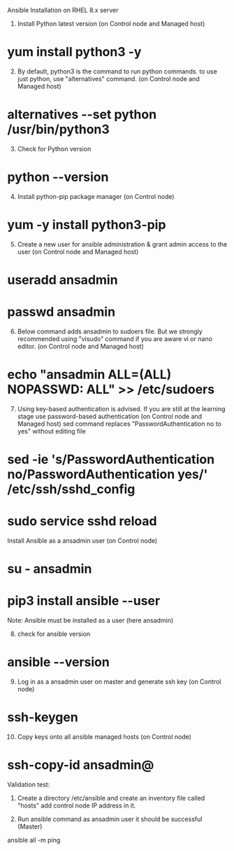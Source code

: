 Ansible Installation on RHEL 8.x server
1. Install Python latest version (on Control node and Managed host)

# yum install python3 -y

2. By default, python3 is the command to run python commands. to use just python, use "alternatives" command. (on Control node and Managed host)
 
 # alternatives --set python /usr/bin/python3

3. Check for Python version
# python --version

4. Install python-pip package manager (on Control node)
# yum -y install python3-pip

5. Create a new user for ansible administration & grant admin access to the user (on Control node and Managed host)
# useradd ansadmin
# passwd ansadmin

6. Below command adds ansadmin to sudoers file. But we strongly recommended using "visudo" command if you are aware vi or nano editor. (on Control node and Managed host)
# echo "ansadmin ALL=(ALL) NOPASSWD: ALL" >> /etc/sudoers

7. Using key-based authentication is advised. If you are still at the learning stage use password-based authentication (on Control node and Managed host)
sed command replaces "PasswordAuthentication no to yes" without editing file 
 
 # sed -ie 's/PasswordAuthentication no/PasswordAuthentication yes/' /etc/ssh/sshd_config
 # sudo service sshd reload

Install Ansible as a ansadmin user (on Control node)

# su - ansadmin
# pip3 install ansible --user

Note: Ansible must be installed as a user (here ansadmin)

8. check for ansible version
# ansible --version

9. Log in as a ansadmin user on master and generate ssh key (on Control node)
# ssh-keygen

10. Copy keys onto all ansible managed hosts (on Control node)
# ssh-copy-id ansadmin@<target-server>

Validation test:

1. Create a directory /etc/ansible and create an inventory file called "hosts" add control node IP address in it.

2. Run ansible command as ansadmin user it should be successful (Master)

ansible all -m ping
